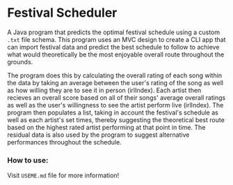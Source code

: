 # Festival Scheduler
 A Java program that predicts the optimal festival schedule using a custom `.txt` file schema. This program uses an MVC design to create a CLI app that can import festival data and predict the best schedule to follow to achieve what would theoretically be the most enjoyable overall route throughout the grounds.
 
 The program does this by calculating the overall rating of each song within the data by taking an average between the user's rating of the song as well as how willing they are to see it in person (irlIndex). Each artist then recieves an overall score based on all of their songs' average overall ratings as well as the user's willingness to see the artist perform live (irlIndex). The program then populates a list, taking in account the festival's schedule as well as each artist's set times, thereby suggesting the theoretical best route based on the highest rated artist performing at that point in time. The residual data is also used by the program to suggest alternative performances throughout the schedule.
 
 ### How to use:
 Visit `USEME.md` file for more information!
